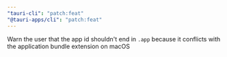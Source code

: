 ```yaml
---
"tauri-cli": "patch:feat"
"@tauri-apps/cli": "patch:feat"
---
```


Warn the user that the app id shouldn't end in `.app` because it conflicts with the application bundle extension on macOS
